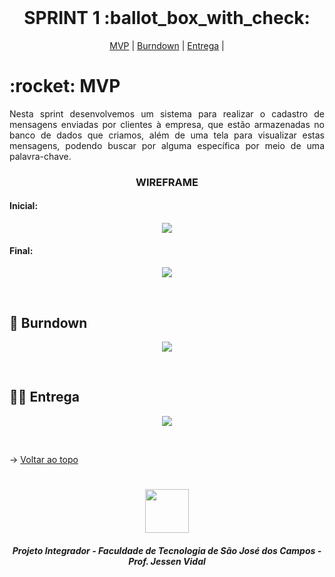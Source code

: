 
<br id="topo">
 
<h1 align="center"> SPRINT 1 :ballot_box_with_check: </h1>

<p align="center">
    <a href="#mvp">MVP</a> | 
    <a href="#burndown">Burndown</a> | 
    <a href="#entrega">Entrega</a> | 
</p>
<span id="mvp">
 
<h1> :rocket: MVP </h1>
<p align="justify">Nesta sprint desenvolvemos um sistema para realizar o cadastro de mensagens enviadas por clientes à empresa, que estão armazenadas no banco de dados que criamos, além de uma tela para visualizar estas mensagens, podendo buscar por alguma específica por meio de uma palavra-chave.</p>
  
  
 <h3 align="center"> WIREFRAME </h3>
 <h4> Inicial: </h4>
<p align="center"> <img src = "https://github.com/Equipe3-API/API-2-Semestre/blob/main/Imagens%20README/wireframe-primeira_sprint.jpg" height=""/></p>
 <h4> Final: </h4>
<p align="center"> <img src = "https://github.com/Equipe3-API/API-2-Semestre/blob/main/Imagens%20README/wireframe-atualizado.png" height=""/></p>
<br>
  
<span id="burndown">
 
## :pushpin: Burndown
<p align="center"> <img src = "https://github.com/Equipe3-API/API-2-Semestre/blob/main/Artefatos/burndown/Burndown.PNG"></p>
<br>

  
 <span id="entrega">
 
## 👩‍💻 Entrega
<p align="center"> <img src = "https://github.com/Equipe3-API/API-2-Semestre/blob/main/Imagens%20README/MVP.gif"></p>
<br>
   
  → [Voltar ao topo](#topo)
<h1 align="center"> <img src = "https://fatecsjc-prd.azurewebsites.net/images/logo/fatecsjc_400x192.png" height="70"  align="auto">
<h5 align="center"> Projeto Integrador - Faculdade de Tecnologia de São José dos Campos - Prof. Jessen Vidal </h5>
